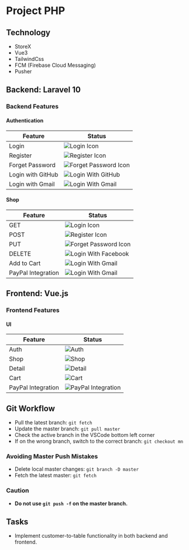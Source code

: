 # Project PHP

## Technology

- StoreX
- Vue3
- TailwindCss
- FCM (Firebase Cloud Messaging)
- Pusher

## Backend: Laravel 10

### Backend Features

#### Authentication

| Feature           | Status                                                     |
| ------------------ | -------------------------------------------------------   |
| Login              | ![Login Icon](https://cdn.jsdelivr.net/gh/Readme-Workflows/Readme-Icons@main/icons/octicons/ApprovedChanges.svg)|
| Register           | ![Register Icon](https://cdn.jsdelivr.net/gh/Readme-Workflows/Readme-Icons@main/icons/octicons/ApprovedChanges.svg)|
| Forget Password    | ![Forget Password Icon](https://cdn.jsdelivr.net/gh/Readme-Workflows/Readme-Icons@main/icons/octicons/ApprovedChanges.svg)|
| Login with GitHub | ![Login With GitHub](https://cdn.jsdelivr.net/gh/Readme-Workflows/Readme-Icons@main/icons/octicons/ApprovedChanges.svg) |
| Login with Gmail    | ![Login With Gmail](https://cdn.jsdelivr.net/gh/Readme-Workflows/Readme-Icons@main/icons/octicons/ApprovedChanges.svg)|

#### Shop

| Feature           | Status                                                     |
| ------------------ | -------------------------------------------------------   |
| GET              | ![Login Icon](https://cdn.jsdelivr.net/gh/Readme-Workflows/Readme-Icons@main/icons/octicons/ApprovedChanges.svg)                        |
| POST           | ![Register Icon](https://cdn.jsdelivr.net/gh/Readme-Workflows/Readme-Icons@main/icons/octicons/ApprovedChanges.svg)           |
| PUT    | ![Forget Password Icon](https://cdn.jsdelivr.net/gh/Readme-Workflows/Readme-Icons@main/icons/octicons/ApprovedChanges.svg)           |
| DELETE | ![Login With Facebook](https://cdn.jsdelivr.net/gh/Readme-Workflows/Readme-Icons@main/icons/octicons/ApprovedChanges.svg)       |
| Add to Cart    | ![Login With Gmail](https://cdn.jsdelivr.net/gh/Readme-Workflows/Readme-Icons@main/icons/octicons/ApprovedChanges.svg)       |
| PayPal Integration    | ![Login With Gmail](https://cdn.jsdelivr.net/gh/Readme-Workflows/Readme-Icons@main/icons/octicons/ApprovedChanges.svg)       |

## Frontend: Vue.js

### Frontend Features

#### UI

| Feature           | Status                                                    |
| ------------------ | -------------------------------------------------------  |
| Auth               | ![Auth](https://cdn.jsdelivr.net/gh/Readme-Workflows/Readme-Icons@main/icons/octicons/ApprovedChanges.svg)                           |
| Shop               | ![Shop](https://cdn.jsdelivr.net/gh/Readme-Workflows/Readme-Icons@main/icons/octicons/ApprovedChanges.svg)                           |
| Detail             | ![Detail](https://cdn.jsdelivr.net/gh/Readme-Workflows/Readme-Icons@main/icons/octicons/ApprovedChanges.svg)                           |
| Cart               | ![Cart](https://cdn.jsdelivr.net/gh/Readme-Workflows/Readme-Icons@main/icons/octicons/ApprovedChanges.svg)                           |
| PayPal Integration | ![PayPal Integration](https://cdn.jsdelivr.net/gh/Readme-Workflows/Readme-Icons@main/icons/octicons/ApprovedChanges.svg)      |

## Git Workflow

- Pull the latest branch: `git fetch`
- Update the master branch: `git pull master`
- Check the active branch in the VSCode bottom left corner
- If on the wrong branch, switch to the correct branch: `git checkout mn`

### Avoiding Master Push Mistakes

- Delete local master changes: `git branch -D master`
- Fetch the latest master: `git fetch`

### Caution

- **Do not use `git push -f` on the master branch.**

## Tasks

- Implement customer-to-table functionality in both backend and frontend.
